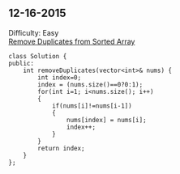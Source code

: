 12-16-2015
-----------------

Difficulty: Easy<br/>
[Remove Duplicates from Sorted Array](https://leetcode.com/problems/remove-duplicates-from-sorted-array/)

```
class Solution {
public:
    int removeDuplicates(vector<int>& nums) {
        int index=0;
        index = (nums.size()==0?0:1);
        for(int i=1; i<nums.size(); i++)
        {
            if(nums[i]!=nums[i-1])
            {
                nums[index] = nums[i];
                index++;
            }
        }
        return index;
    }
};
```
